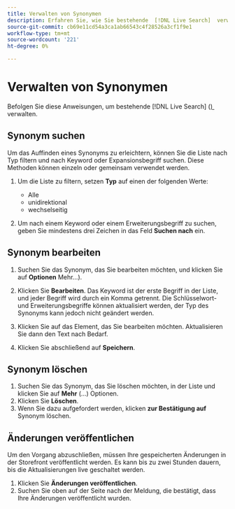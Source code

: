 ```yaml
---
title: Verwalten von Synonymen
description: Erfahren Sie, wie Sie bestehende  [!DNL Live Search]  verwalten.
source-git-commit: cb69e11cd54a3ca1ab66543c4f28526a3cf1f9e1
workflow-type: tm+mt
source-wordcount: '221'
ht-degree: 0%

---
```


# Verwalten von Synonymen

Befolgen Sie diese Anweisungen, um bestehende [!DNL Live Search] ([) &#x200B;](synonyms.md) verwalten.

## Synonym suchen

Um das Auffinden eines Synonyms zu erleichtern, können Sie die Liste nach Typ filtern und nach Keyword oder Expansionsbegriff suchen.  Diese Methoden können einzeln oder gemeinsam verwendet werden.

1. Um die Liste zu filtern, setzen **Typ** auf einen der folgenden Werte:

   * Alle
   * unidirektional
   * wechselseitig

1. Um nach einem Keyword oder einem Erweiterungsbegriff zu suchen, geben Sie mindestens drei Zeichen in das Feld **Suchen nach** ein.

## Synonym bearbeiten

1. Suchen Sie das Synonym, das Sie bearbeiten möchten, und klicken Sie auf **Optionen** Mehr…).

1. Klicken Sie **Bearbeiten**.
Das Keyword ist der erste Begriff in der Liste, und jeder Begriff wird durch ein Komma getrennt. Die Schlüsselwort- und Erweiterungsbegriffe können aktualisiert werden, der Typ des Synonyms kann jedoch nicht geändert werden.
1. Klicken Sie auf das Element, das Sie bearbeiten möchten. Aktualisieren Sie dann den Text nach Bedarf.

1. Klicken Sie abschließend auf **Speichern**.

## Synonym löschen

1. Suchen Sie das Synonym, das Sie löschen möchten, in der Liste und klicken Sie auf **Mehr** (…) Optionen.
1. Klicken Sie **Löschen**.
1. Wenn Sie dazu aufgefordert werden, klicken **zur Bestätigung auf** Synonym löschen.

## Änderungen veröffentlichen

Um den Vorgang abzuschließen, müssen Ihre gespeicherten Änderungen in der Storefront veröffentlicht werden. Es kann bis zu zwei Stunden dauern, bis die Aktualisierungen live geschaltet werden.

1. Klicken Sie **Änderungen veröffentlichen**.
1. Suchen Sie oben auf der Seite nach der Meldung, die bestätigt, dass Ihre Änderungen veröffentlicht wurden.
